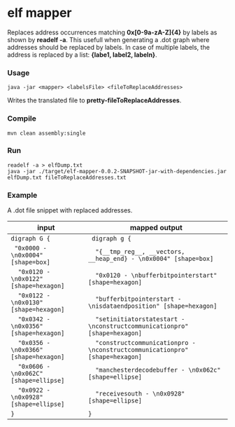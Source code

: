elf mapper
===========
Replaces address occurrences matching **0x[0-9a-zA-Z]{4}**  by labels as shown by **readelf -a**. This usefull when generating a .dot graph where addresses should be replaced by labels. In case of multiple labels, the address is replaced by a list: **{labe1, label2, labeln}**.

### Usage
    java -jar <mapper> <labelsFile> <fileToReplaceAddresses>
Writes the translated file to **pretty-fileToReplaceAddresses**.
    
### Compile

    mvn clean assembly:single
    
### Run

    readelf -a > elfDump.txt
    java -jar ./target/elf-mapper-0.0.2-SNAPSHOT-jar-with-dependencies.jar elfDump.txt fileToReplaceAddresses.txt

### Example
A .dot file snippet with replaced addresses.

| input                                    | mapped output                                                             |
|------------------------------------------|----------------------------------------------------------------------------
| ```digraph G {```                            |``` digraph g {``` |
| ```  "0x0000 - \n0x0004" [shape=box] ```     |```  "{__tmp_reg__, __vectors, __heap_end} - \n0x0004" [shape=box]``` |
| ```  "0x0120 - \n0x0122" [shape=hexagon]```  |```  "0x0120 - \nbufferbitpointerstart" [shape=hexagon]``` |
| ```  "0x0122 - \n0x0130" [shape=hexagon]```  |```  "bufferbitpointerstart - \nisdataendposition" [shape=hexagon]``` |
| ```  "0x0342 - \n0x0356" [shape=hexagon]```  |```  "setinitiatorstatestart - \nconstructcommunicationpro" [shape=hexagon]``` |
| ```  "0x0356 - \n0x0366" [shape=hexagon]```  |```  "constructcommunicationpro - \nconstructcommunicationpro" [shape=hexagon]``` |
| ```  "0x0606 - \n0x062C" [shape=ellipse]```  |```  "manchesterdecodebuffer - \n0x062c" [shape=ellipse]``` |
| ```  "0x0922 - \n0x0928" [shape=ellipse]```  |```  "receivesouth - \n0x0928" [shape=ellipse]``` |
| ```}```  |```}``` |
